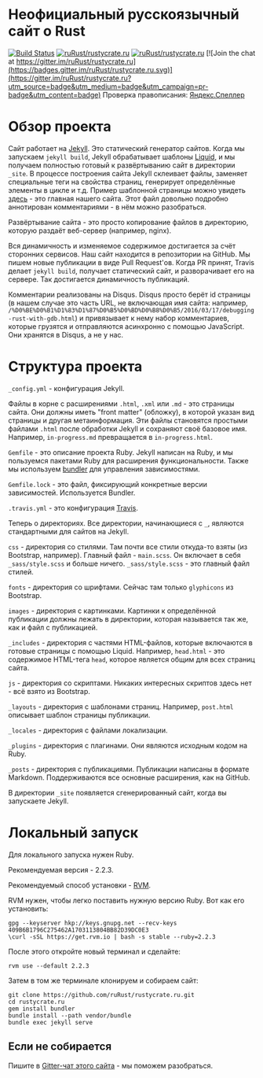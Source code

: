 # Неофициальный русскоязычный сайт о Rust

[![Build Status](https://travis-ci.org/ruRust/rustycrate.ru.svg?branch=master)](https://travis-ci.org/ruRust/rustycrate.ru)
[![ruRust/rustycrate.ru](http://issuestats.com/github/ruRust/rustycrate.ru/badge/pr?style=flat)](http://issuestats.com/github/ruRust/rustycrate.ru)
[![ruRust/rustycrate.ru](http://issuestats.com/github/ruRust/rustycrate.ru/badge/issue?style=flat)](http://issuestats.com/github/ruRust/rustycrate.ru)
[![Join the chat at https://gitter.im/ruRust/rustycrate.ru](https://badges.gitter.im/ruRust/rustycrate.ru.svg)](https://gitter.im/ruRust/rustycrate.ru?utm_source=badge&utm_medium=badge&utm_campaign=pr-badge&utm_content=badge)
Проверка правописания: [Яндекс.Спеллер](https://tech.yandex.ru/speller/)

# Обзор проекта

Сайт работает на [Jekyll](https://habrahabr.ru/post/207650/). Это статический
генератор сайтов. Когда мы запускаем `jekyll build`, Jekyll обрабатывает шаблоны
[Liquid](https://github.com/Shopify/liquid/wiki), и мы получаем полностью
готовый к развёртыванию сайт в директории `_site`. В процессе построения сайта
Jekyll склеивает файлы, заменяет специальные теги на свойства страниц,
генерирует определённые элементы в цикле и т.д. Пример шаблонной страницы можно
увидеть
[здесь](https://github.com/ruRust/rustycrate.ru/blob/master/index.html) - это
главная нашего сайта. Этот файл довольно подробно аннотирован комментариями - в
нём можно разобраться.

Развёртывание сайта - это просто копирование файлов в директорию, которую
раздаёт веб-сервер (например, nginx).

Вся динамичность и изменяемое содержимое достигается за счёт сторонних сервисов.
Наш сайт находится в репозитории на GitHub. Мы пишем новые публикации в виде
Pull Request'ов. Когда PR принят, Travis делает `jekyll build`, получает
статический сайт, и разворачивает его на сервере. Так достигается динамичность
публикаций.

Комментарии реализованы на Disqus. Disqus просто берёт id страницы (в нашем
случае это часть URL, не включающая имя сайта: например,
`/%D0%BE%D0%B1%D1%83%D1%87%D0%B5%D0%BD%D0%B8%D0%B5/2016/03/17/debugging-rust-with-gdb.html`)
и привязывает к нему набор комментариев, которые грузятся и отправляются
асинхронно с помощью JavaScript. Они хранятся в Disqus, а не у нас.

# Структура проекта

`_config.yml` - конфигурация Jekyll.

Файлы в корне с расширениями `.html`, `.xml` или `.md` - это страницы сайта. Они
должны иметь "front matter" (обложку), в которой указан вид страницы и другая
метаинформация. Эти файлы становятся простыми файлами `.html` после обработки
Jekyll и сохраняют своё базовое имя. Например, `in-progress.md` превращается в
`in-progress.html`.

`Gemfile` - это описание проекта Ruby. Jekyll написан на Ruby, и мы пользуемся
пакетами Ruby для расширения функциональности. Также мы используем
[bundler](https://habrahabr.ru/post/85201/) для управления зависимостями.

`Gemfile.lock` - это файл, фиксирующий конкретные версии зависимостей.
Используется Bundler.

`.travis.yml` - это конфигурация [Travis](https://habrahabr.ru/post/128277/).

Теперь о директориях. Все директории, начинающиеся с `_`, являются стандартными
для сайтов на Jekyll.

`css` - директория со стилями. Там почти все стили откуда-то взяты (из
Bootstrap, например). Главный файл - `main.scss`. Он включает в себя
`_sass/style.scss` и больше ничего. `_sass/style.scss` - это главный файл
стилей.

`fonts` - директория со шрифтами. Сейчас там только `glyphicons` из Bootstrap.

`images` - директория с картинками. Картинки к определённой публикации должны
лежать в директории, которая называется так же, как и файл с публикацией.

`_includes` - директория с частями HTML-файлов, которые включаются в готовые
страницы с помощью Liquid. Например, `head.html` - это содержимое HTML-тега
`head`, которое является общим для всех страниц сайта.

`js` - директория со скриптами. Никаких интересных скриптов здесь нет - всё
взято из Bootstrap.

`_layouts` - директория с шаблонами страниц. Например, `post.html` описывает
шаблон страницы публикации.

`_locales` - директория с файлами локализации.

`_plugins` - директория с плагинами. Они являются исходным кодом на Ruby.

`_posts` - директория с публикациями. Публикации написаны в формате Markdown.
Поддерживаются все основные расширения, как на GitHub.

В директории `_site` появляется сгенерированный сайт, когда вы запускаете
Jekyll.

# Локальный запуск

Для локального запуска нужен Ruby.

Рекомендуемая версия - 2.2.3.

Рекомендуемый способ установки - [RVM](https://rvm.io).

RVM нужен, чтобы легко поставить нужную версию Ruby. Вот как его установить:

```
gpg --keyserver hkp://keys.gnupg.net --recv-keys 409B6B1796C275462A1703113804BB82D39DC0E3
\curl -sSL https://get.rvm.io | bash -s stable --ruby=2.2.3
```

После этого откройте новый терминал и сделайте:

```
rvm use --default 2.2.3
```

Затем в том же терминале клонируем и собираем сайт:

```
git clone https://github.com/ruRust/rustycrate.ru.git
cd rustycrate.ru
gem install bundler
bundle install --path vendor/bundle
bundle exec jekyll serve
```

## Если не собирается

Пишите в [Gitter-чат этого сайта][1] - мы поможем разобраться.

[1]: https://gitter.im/ruRust/rustycrate.ru
